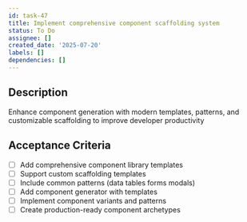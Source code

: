 ```yaml
---
id: task-47
title: Implement comprehensive component scaffolding system
status: To Do
assignee: []
created_date: '2025-07-20'
labels: []
dependencies: []
---
```


## Description

Enhance component generation with modern templates, patterns, and customizable scaffolding to improve developer productivity

## Acceptance Criteria

- [ ] Add comprehensive component library templates
- [ ] Support custom scaffolding templates
- [ ] Include common patterns (data tables forms modals)
- [ ] Add component generator with templates
- [ ] Implement component variants and patterns
- [ ] Create production-ready component archetypes
